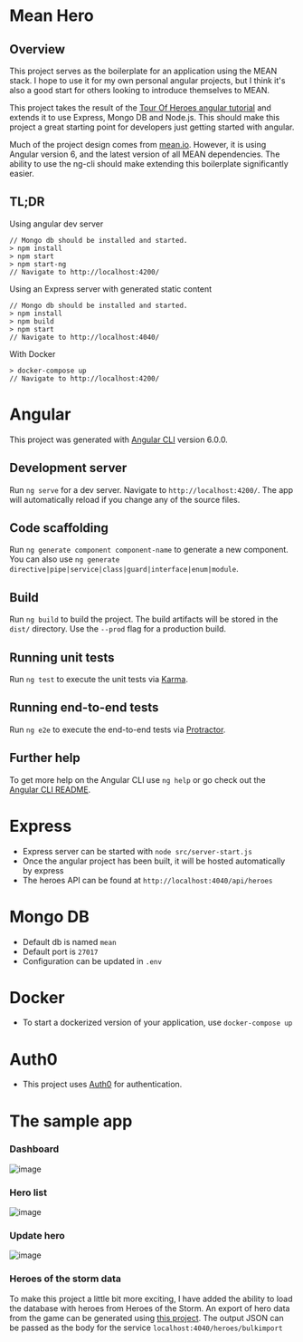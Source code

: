 # Mean Hero

## Overview
This project serves as the boilerplate for an application using the MEAN stack. I hope to use it for my own personal angular projects, but I think it's also a good start for others looking to introduce themselves to MEAN.

This project takes the result of the [Tour Of Heroes angular tutorial](https://angular.io/tutorial) and extends it to use Express, Mongo DB and Node.js. This should make this project a great starting point for developers just getting started with angular.

Much of the project design comes from [mean.io](https://github.com/linnovate/mean). However, it is using Angular version 6, and the latest version of all MEAN dependencies. The ability to use the ng-cli should make extending this boilerplate significantly easier.

## TL;DR
Using angular dev server
```
// Mongo db should be installed and started. 
> npm install
> npm start
> npm start-ng
// Navigate to http://localhost:4200/
```
Using an Express server with generated static content
```
// Mongo db should be installed and started. 
> npm install
> npm build
> npm start
// Navigate to http://localhost:4040/
```

With Docker
```
> docker-compose up
// Navigate to http://localhost:4200/
```


# Angular

This project was generated with [Angular CLI](https://github.com/angular/angular-cli) version 6.0.0.

## Development server

Run `ng serve` for a dev server. Navigate to `http://localhost:4200/`. The app will automatically reload if you change any of the source files.

## Code scaffolding

Run `ng generate component component-name` to generate a new component. You can also use `ng generate directive|pipe|service|class|guard|interface|enum|module`.

## Build

Run `ng build` to build the project. The build artifacts will be stored in the `dist/` directory. Use the `--prod` flag for a production build.

## Running unit tests

Run `ng test` to execute the unit tests via [Karma](https://karma-runner.github.io).

## Running end-to-end tests

Run `ng e2e` to execute the end-to-end tests via [Protractor](http://www.protractortest.org/).

## Further help

To get more help on the Angular CLI use `ng help` or go check out the [Angular CLI README](https://github.com/angular/angular-cli/blob/master/README.md).

# Express
- Express server can be started with `node src/server-start.js`
- Once the angular project has been built, it will be hosted automatically by express
- The heroes API can be found at `http://localhost:4040/api/heroes`
# Mongo DB
- Default db is named `mean`
- Default port is `27017`
- Configuration can be updated in `.env`
# Docker
- To start a dockerized version of your application, use `docker-compose up`
# Auth0
- This project uses [Auth0](https://auth0.com/) for authentication.

# The sample app
### Dashboard
![image](https://user-images.githubusercontent.com/83574/46040447-510ed780-c0de-11e8-98f7-5684a33130d5.png)
### Hero list
![image](https://user-images.githubusercontent.com/83574/46040451-5409c800-c0de-11e8-84e5-223bd580733e.png)
### Update hero
![image](https://user-images.githubusercontent.com/83574/46040459-5704b880-c0de-11e8-8922-01206637a7ae.png)
### Heroes of the storm data
To make this project a little bit more exciting, I have added the ability to load the database with heroes from Heroes of the Storm. An export of hero data from the game can be generated using [this project](https://github.com/koliva8245/HeroesDataParser). The output JSON can be passed as the body for the service ```localhost:4040/heroes/bulkimport```
